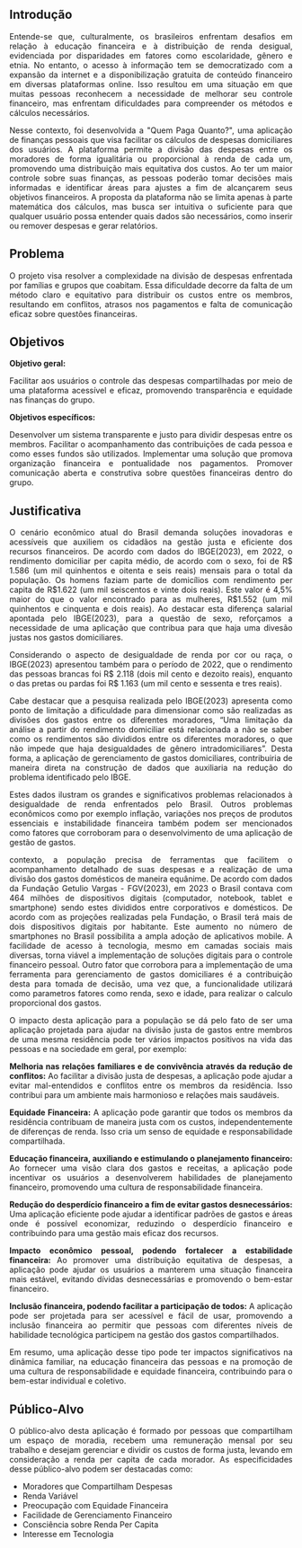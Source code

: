## Introdução

<p align="justify">Entende-se que, culturalmente, os brasileiros enfrentam desafios em relação à educação financeira e à distribuição de renda desigual, evidenciada por disparidades em fatores como escolaridade, gênero e etnia. No entanto, o acesso à informação tem se democratizado com a expansão da internet e a disponibilização gratuita de conteúdo financeiro em diversas plataformas online. Isso resultou em uma situação em que muitas pessoas reconhecem a necessidade de melhorar seu controle financeiro, mas enfrentam dificuldades para compreender os métodos e cálculos necessários.</p>

<p align="justify">Nesse contexto, foi desenvolvida a "Quem Paga Quanto?", uma aplicação de finanças pessoais que visa facilitar os cálculos de despesas domiciliares dos usuários. A plataforma permite a divisão das despesas entre os moradores de forma igualitária ou proporcional à renda de cada um, promovendo uma distribuição mais equitativa dos custos. Ao ter um maior controle sobre suas finanças, as pessoas poderão tomar decisões mais informadas e identificar áreas para ajustes a fim de alcançarem seus objetivos financeiros. A proposta da plataforma não se limita apenas à parte matemática dos cálculos, mas busca ser intuitiva o suficiente para que qualquer usuário possa entender quais dados são necessários, como inserir ou remover despesas e gerar relatórios.</p>

## Problema
<p align="justify">O projeto visa resolver a complexidade na divisão de despesas enfrentada por famílias e grupos que coabitam. Essa dificuldade decorre da falta de um método claro e equitativo para distribuir os custos entre os membros, resultando em conflitos, atrasos nos pagamentos e falta de comunicação eficaz sobre questões financeiras.</p>

## Objetivos

<strong>Objetivo geral:</strong>
<p align="justify">Facilitar aos usuários o controle das despesas compartilhadas por meio de uma plataforma acessível e eficaz, promovendo transparência e equidade nas finanças do grupo.</p>

<strong>Objetivos específicos:</strong>
<p align="justify">Desenvolver um sistema transparente e justo para dividir despesas entre os membros.
Facilitar o acompanhamento das contribuições de cada pessoa e como esses fundos são utilizados.
Implementar uma solução que promova organização financeira e pontualidade nos pagamentos.
Promover comunicação aberta e construtiva sobre questões financeiras dentro do grupo.</p>

## Justificativa

<p align="justify">O cenário econômico atual do Brasil demanda soluções inovadoras e acessíveis que auxiliem os cidadãos na gestão justa e eficiente dos recursos financeiros. De acordo com dados do IBGE(2023), em 2022, o rendimento domiciliar per capita médio, de acordo com o sexo, foi de R$ 1.586 (um mil quinhentos e oitenta e seis reais) mensais para o total da população.
 Os homens faziam parte de domicílios com rendimento per capita de R$1.622 (um mil seiscentos e vinte dois reais). Este valor é 4,5% maior do que o valor encontrado para as mulheres, R$1.552 (um mil quinhentos e cinquenta e dois reais). 
Ao destacar esta diferença salarial apontada pelo IBGE(2023), para a questão de sexo, reforçamos a necessidade de uma aplicação que contribua para que haja uma divesão justas nos gastos domiciliares.</p>

<p align="justify">Considerando o aspecto de desigualdade de renda por cor ou raça, o IBGE(2023) apresentou também para o  período de 2022, que  o rendimento das pessoas brancas foi R$ 2.118 (dois mil cento e dezoito reais), enquanto o das pretas ou pardas foi R$ 1.163 (um mil cento e sessenta e tres reais).</p> 

<p align="justify">Cabe destacar que a pesquisa realizada pelo IBGE(2023) apresenta como ponto de limitação a dificuldade para dimensionar como são realizadas as divisões dos gastos entre os diferentes moradores, “Uma limitação da análise a partir do rendimento domiciliar está relacionada a não se saber como os rendimentos são divididos entre os diferentes moradores, o que não impede que haja desigualdades de gênero intradomiciliares”.
Desta forma, a aplicação de gerenciamento de gastos domiciliares, contribuiria de maneira direta na construção de dados que  auxiliaria  na redução do problema identificado pelo IBGE.</p>

<p align="justify">Estes dados ilustram os grandes e significativos problemas relacionados à desigualdade de renda enfrentados pelo Brasil.  Outros problemas econômicos como por exemplo inflação, variações nos preços de produtos essenciais e instabilidade financeira também podem ser mencionados como fatores que corroboram para o desenvolvimento de uma aplicação de gestão de gastos.</p>

<p align="justify"> contexto, a população precisa de ferramentas que facilitem o acompanhamento detalhado de suas despesas e a realização de uma divisão dos gastos domésticos  de maneira equânime.
De acordo com dados da Fundação Getulio Vargas - FGV(2023), em 2023 o Brasil contava com 464 milhões de dispositivos digitais  (computador, notebook, tablet e smartphone) sendo estes divididos entre corporativos e domésticos. De acordo com as projeções realizadas pela Fundação, o Brasil terá mais de dois dispositivos digitais por habitante.
Este aumento no número de smartphones no Brasil possibilita a ampla adoção de aplicativos mobile. A facilidade de acesso à tecnologia, mesmo em camadas sociais mais diversas, torna viável a implementação de soluções digitais para o controle financeiro pessoal.
Outro fator que corrobora para a implementação de uma ferramenta para gerenciamento de gastos domiciliares é a  contribuição desta para tomada de decisão, uma vez que, a funcionalidade utilizará como parametros fatores como renda, sexo e idade, para realizar o  calculo proporcional dos gastos.</p>

<p align="justify">O impacto desta aplicação para a população se dá pelo fato de ser uma aplicação projetada para ajudar na divisão justa de gastos entre membros de uma mesma residência pode ter vários impactos positivos na vida das pessoas e na sociedade em geral, por exemplo:</p>

<p align="justify"><strong>Melhoria nas relações familiares e de convivência através da redução de conflitos:</strong> Ao facilitar a divisão justa de despesas, a aplicação pode ajudar a evitar mal-entendidos e conflitos entre os membros da residência. Isso contribui para um ambiente mais harmonioso e relações mais saudáveis.</p>

<p align="justify"><strong>Equidade Financeira:</strong> A aplicação pode garantir que todos os membros da residência contribuam de maneira justa com os custos, independentemente de diferenças de renda. Isso cria um senso de equidade e responsabilidade compartilhada.</p>

<p align="justify"><strong>Educação financeira, auxiliando e estimulando o planejamento financeiro:</strong> Ao fornecer uma visão clara dos gastos e receitas, a aplicação pode incentivar os usuários a desenvolverem habilidades de planejamento financeiro, promovendo uma cultura de responsabilidade financeira.</p>

<p align="justify"><strong>Redução do desperdício financeiro a fim de evitar gastos desnecessários:</strong> Uma aplicação eficiente pode ajudar a identificar padrões de gastos e áreas onde é possível economizar, reduzindo o desperdício financeiro e contribuindo para uma gestão mais eficaz dos recursos.</p>

<p align="justify"><strong>Impacto econômico pessoal, podendo fortalecer a estabilidade financeira:</strong> Ao promover uma distribuição equitativa de despesas, a aplicação pode ajudar os usuários a manterem uma situação financeira mais estável, evitando dívidas desnecessárias e promovendo o bem-estar financeiro.</p>

<p align="justify"><strong>Inclusão financeira, podendo facilitar a participação de todos:</strong> A aplicação pode ser projetada para ser acessível e fácil de usar, promovendo a inclusão financeira ao permitir que pessoas com diferentes níveis de habilidade tecnológica participem na gestão dos gastos compartilhados.</p>

<p align="justify">Em resumo, uma aplicação desse tipo pode ter impactos significativos na dinâmica familiar, na educação financeira das pessoas e na promoção de uma cultura de responsabilidade e equidade financeira, contribuindo para o bem-estar individual e coletivo.</p>

## Público-Alvo
<p align="justify">O público-alvo desta aplicação é formado por pessoas que compartilham um espaço de moradia, recebem uma remuneração mensal por seu trabalho e desejam gerenciar e dividir os custos de forma justa, levando em consideração a renda per capita de cada morador. As especificidades desse público-alvo podem ser destacadas como:</p>

- Moradores que Compartilham Despesas
- Renda Variável
- Preocupação com Equidade Financeira
- Facilidade de Gerenciamento Financeiro
- Consciência sobre Renda Per Capita
- Interesse em Tecnologia


